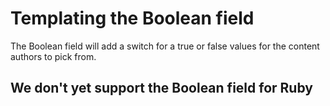 # Templating the Boolean field

The Boolean field will add a switch for a true or false values for the content authors to pick from.

## We don't yet support the Boolean field for Ruby
